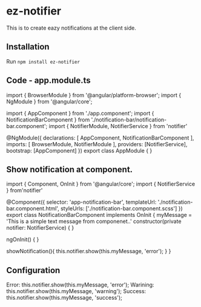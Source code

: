 # ez-notifier

This is to create eazy notifications at the client side.

## Installation

Run `npm install ez-notifier`

## Code - app.module.ts

import { BrowserModule } from '@angular/platform-browser';
import { NgModule } from '@angular/core';

import { AppComponent } from './app.component';
import { NotificationBarComponent } from './notification-bar/notification-bar.component';
import { NotifierModule, NotifierService } from 'notifier'

@NgModule({
  declarations: [
    AppComponent,
    NotificationBarComponent
  ],
  imports: [
    BrowserModule,
    NotifierModule 
  ],
  providers: [NotifierService],
  bootstrap: [AppComponent]
})
export class AppModule { }

## Show notification at component.

import { Component, OnInit } from '@angular/core';
import { NotifierService } from'notifier'

@Component({
  selector: 'app-notification-bar',
  templateUrl: './notification-bar.component.html',
  styleUrls: ['./notification-bar.component.scss']
})
export class NotificationBarComponent implements OnInit {
  myMessage = 'This is a simple text message from componenet..'
  constructor(private notifier: NotifierService) { }

  ngOnInit() {
  }

  showNotification(){
    this.notifier.show(this.myMessage, 'error');
  }
} 


## Configuration

Error:  this.notifier.show(this.myMessage, 'error');
Warining: this.notifier.show(this.myMessage, 'warning');
Success: this.notifier.show(this.myMessage, 'success');
